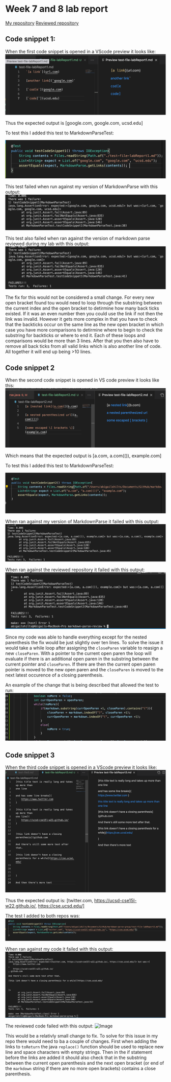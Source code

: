 # Week 7 and 8 lab report

[My repository](https://github.com/abigailshilts/markdown-parse-group)
[Reviewed repository](https://github.com/yi113/markdown-parse)

## Code snippet 1:

When the first code snippet is opened in a VScode preview it looks like:
![Image](img4/test1-expected.png)

Thus the expected output is [google.com, google.com, ucsd.edu]

To test this I added this test to MarkdownParseTest:

![Image](img4/test-snippet1.png)

This test failed when run against my version of MarkdownParse with this output:
![Image](img4/my-failure1.png)

This test also failed when ran against the version of markdown parse reviewed during my lab with this output:
![Image](img4/other-failure1.png)

The fix for this would not be considered a small change. For every new open bracket found tou would need to loop through the substring between the current index and the open bracket to detirmine how many back ticks existed. If it was an even number then you could use the link if not then the link was invalid. However it gets more complex in that you have to check that the backticks occur on the same line as the new open bracket in which case you have more comparisons to detirmine where to begin to check the substring for backticks or where to end it. Each of these loops and comparisons would be more than 3 lines. After that you then also have to remove all back ticks from all valid links which is also another line of code. All together it will end up being >10 lines.

## Code snippet 2

When the second code snippet is opened in VS code preview it looks like this:
![Image](img4/test2-expected.png)

Which means that the expected output is [a.com, a.com(()), example.com]

To test this I added this test to MarkdownParseTest:

![Image](img4/test-snippet2.png)

When ran against my version of MarkdownParse it failed with this output:
![Image](img4/my-failure2.png)

When ran against the reviewed repository it failed with this output:
![Image](img4/other-failure2.png)

Since my code was able to handle everything except for the nested parenthesis the fix would be just slightly over ten lines. To solve the issue it would take a while loop after assigning the `closeParen` variable to reasign a new `closeParen`. With a pointer to the current open paren the loop will evaluate if there is an additional open paren in the substring between the current pointer and `closeParen`. If there are then the current open paren pointer is moved to the new open paren and the `closeParen` is moved to the next latest occurence of a closing parenthesis.

An example of the change that is being described that allowed the test to run:
![Image](img4/solution2.png)

## Code snippet 3

When the third code snippet is opened in a VScode preview it looks like:
![Image](img4/test-snippet3.png)

Thus the expected output is: [twitter.com, https://ucsd-cse15l-w22.github.io/, https://cse.ucsd.edu/]

The test I added to both repos was:
![Image](img4/test3-expected.png)

When ran against my code it failed with this output:
![Image](img4/my-failure3.png)

The reviewed code failed with this output:
![Image](img4/other-failure.png)

This would be a relativly small change to fix. To solve for this issue in my repo there would need to ba a couple of changes. First when adding the links to `toReturn` the java `replace()` function should be used to replace new line and space characters with empty strings. Then in the if statement before the links are added it should also check that in the substring between the current open parenthesis and the next open bracket (or end of the `markdown` string if there are no more open brackets) contains a close parenthesis.
